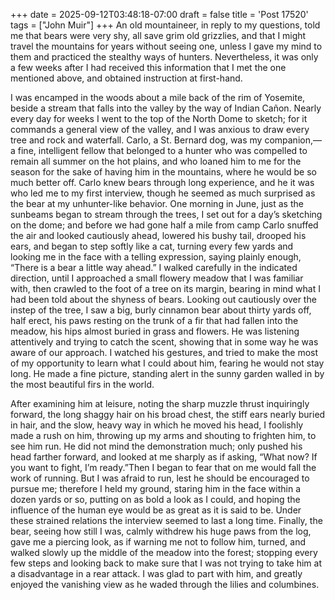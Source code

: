 +++
date = 2025-09-12T03:48:18-07:00
draft = false
title = 'Post 17520'
tags = ["John Muir"]
+++
An old mountaineer, in reply to my questions, told me that bears were very shy, all save grim old grizzlies, and that I might travel the mountains for years without seeing one, unless I gave my mind to them and practiced the stealthy ways of hunters. Nevertheless, it was only a few weeks after I had received this information that I met the one mentioned above, and obtained instruction at first-hand.

I was encamped in the woods about a mile back of the rim of Yosemite, beside a stream that falls into the valley by the way of Indian Cañon. Nearly every day for weeks I went to the top of the North Dome to sketch; for it commands a general view of the valley, and I was anxious to draw every tree and rock and waterfall. Carlo, a St. Bernard dog, was my companion,—a fine, intelligent fellow that belonged to a hunter who was compelled to remain all summer on the hot plains, and who loaned him to me for the season for the sake of having him in the mountains, where he would be so much better off. Carlo knew bears through long experience, and he it was who led me to my first interview, though he seemed as much surprised as the bear at my unhunter-like behavior. One morning in June, just as the sunbeams began to stream through the trees, I set out for a day’s sketching on the dome; and before we had gone half a mile from camp Carlo snuffed the air and looked cautiously ahead, lowered his bushy tail, drooped his ears, and began to step softly like a cat, turning every few yards and looking me in the face with a telling expression, saying plainly enough, “There is a bear a little way ahead.” I walked carefully in the indicated direction, until I approached a small flowery meadow that I was familiar with, then crawled to the foot of a tree on its margin, bearing in mind what I had been told about the shyness of bears. Looking out cautiously over the instep of the tree, I saw a big, burly cinnamon bear about thirty yards off, half erect, his paws resting on the trunk of a fir that had fallen into the meadow, his hips almost buried in grass and flowers. He was listening attentively and trying to catch the scent, showing that in some way he was aware of our approach. I watched his gestures, and tried to make the most of my opportunity to learn what I could about him, fearing he would not stay long. He made a fine picture, standing alert in the sunny garden walled in by the most beautiful firs in the world.

After examining him at leisure, noting the sharp muzzle thrust inquiringly forward, the long shaggy hair on his broad chest, the stiff ears nearly buried in hair, and the slow, heavy way in which he moved his head, I foolishly made a rush on him, throwing up my arms and shouting to frighten him, to see him run. He did not mind the demonstration much; only pushed his head farther forward, and looked at me sharply as if asking, “What now? If you want to fight, I’m ready.”Then I began to fear that on me would fall the work of running. But I was afraid to run, lest he should be encouraged to pursue me; therefore I held my ground, staring him in the face within a dozen yards or so, putting on as bold a look as I could, and hoping the influence of the human eye would be as great as it is said to be. Under these strained relations the interview seemed to last a long time. Finally, the bear, seeing how still I was, calmly withdrew his huge paws from the log, gave me a piercing look, as if warning me not to follow him, turned, and walked slowly up the middle of the meadow into the forest; stopping every few steps and looking back to make sure that I was not trying to take him at a disadvantage in a rear attack. I was glad to part with him, and greatly enjoyed the vanishing view as he waded through the lilies and columbines.

